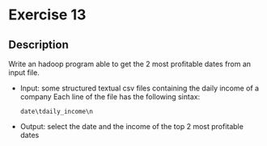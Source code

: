 # Exercise 13

## Description

Write an hadoop program able to get the 2 most profitable dates from an input file.

 - Input: some structured textual csv files containing the daily income of a company
    Each line of the file has the following sintax:

    `date\tdaily_income\n`
    
 - Output: select the date and the income of the top 2 most profitable dates
